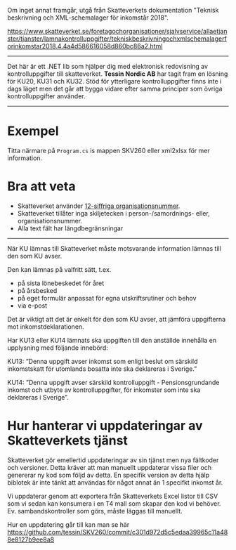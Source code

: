 ﻿Om inget annat framgår, utgå från Skatteverkets dokumentation "Teknisk beskrivning och XML-schemalager för inkomstår 2018".

https://www.skatteverket.se/foretagochorganisationer/sjalvservice/allaetjanster/tjanster/lamnakontrolluppgifter/tekniskbeskrivningochxmlschemalagerforinkomstar2018.4.4a4d586616058d860bc86a2.html

----

Det här är ett .NET lib som hjälper dig med elektronisk redovisning av kontrolluppgifter till skatteverket. **Tessin Nordic AB** har tagit fram en lösning för KU20, KU31 och KU32. Stöd för ytterligare kontrolluppgifter finns inte i dags läget men det går att bygga vidare efter samma principer som övriga kontrolluppgifter använder.

----

# Exempel

Titta närmare på `Program.cs` is mappen SKV260 eller xml2xlsx för mer information.

# Bra att veta

- Skatteverket använder [12-siffriga organisationsnummer](https://sv.wikipedia.org/wiki/Organisationsnummer#12-siffriga_organisationsnummer). 
- Skatteverket tillåter inga skiljetecken i person-/samordnings- eller, organisationsnummer.
- Alla text fält har längdbegränsningar

----

När KU lämnas till Skatteverket måste motsvarande information lämnas till den som KU avser.

Den kan lämnas på valfritt sätt, t.ex.

- på sista lönebeskedet för året
- på årsbesked
- på eget formulär anpassat för egna utskriftsrutiner och behov
- via e-post

Det är viktigt att det är enkelt för den som KU avser, att jämföra uppgifterna mot inkomstdeklarationen.

Har KU13 eller KU14 lämnats ska uppgiften till den anställde innehålla en upplysning med följande innebörd:

KU13: ”Denna uppgift avser inkomst som enligt beslut om särskild inkomstskatt för utomlands bosatta inte ska deklareras i Sverige.”

KU14: ”Denna uppgift avser särskild kontrolluppgift - Pensionsgrundande inkomst och utbyte av kontrolluppgifter, för inkomster som inte ska deklareras i Sverige”.

# Hur hanterar vi uppdateringar av Skatteverkets tjänst

Skatteverket gör emellertid uppdateringar av sin tjänst men nya fältkoder och versioner. Detta kräver att man manuellt uppdaterar vissa filer och genererar ny kod som följd av detta. En specifik version av detta hjälp biblotek är inte tänkt att användas för något annat än 1 specifkt inkomst år.

Vi uppdaterar genom att exportera från Skatteverkets Excel listor till CSV som vi sedan kan konsumera i en T4 mall som skapar den kod vi behöver. Ev. sambandskontroller som görs, måste läggas till manuellt.

Hur en uppdatering går till kan man se här https://github.com/tessin/SKV260/commit/c301d972d5c5edaa39965c11a488e8127b9ee8a8